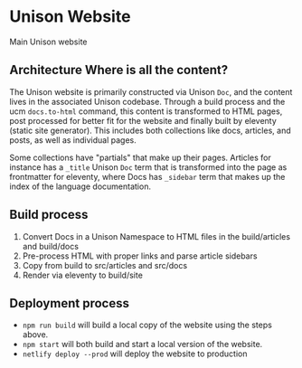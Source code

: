 Unison Website
==============

Main Unison website

Architecture Where is all the content?
--------------------------------------

The Unison website is primarily constructed via Unison `Doc`, and the content
lives in the associated Unison codebase. Through a build process and the ucm
`docs.to-html` command, this content is transformed to HTML pages, post
processed for better fit for the website and finally built by eleventy (static
site generator). This includes both collections like docs, articles, and posts,
as well as individual pages.

Some collections have "partials" that make up their pages. Articles for
instance has a `_title` Unison `Doc` term that is transformed into the page as
frontmatter for eleventy, where Docs has `_sidebar` term that makes up the
index of the language documentation.

Build process
-------------

1. Convert Docs in a Unison Namespace to HTML files in the build/articles and build/docs
2. Pre-process HTML with proper links and parse article sidebars
3. Copy from build to src/articles and src/docs
3. Render via eleventy to build/site


Deployment process
-------------

* `npm run build` will build a local copy of the website using the steps above. 
* `npm start` will both build and start a local version of the website. 
* `netlify deploy --prod` will deploy the website to production 

